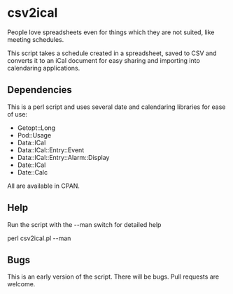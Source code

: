 csv2ical
========

People love spreadsheets even for things which they are not suited, 
like meeting schedules.

This script takes a schedule created in a spreadsheet, saved to CSV
and converts it to an iCal document for easy sharing and importing
into calendaring applications.

Dependencies
------------

This is a perl script and uses several date and calendaring libraries
for ease of use:

 - Getopt::Long
 - Pod::Usage
 - Data::ICal
 - Data::ICal::Entry::Event
 - Data::ICal::Entry::Alarm::Display
 - Date::ICal
 - Date::Calc

All are available in CPAN.

Help
----

Run the script with the --man switch for detailed help

  perl csv2ical.pl --man

Bugs
----

This is an early version of the script. There will be bugs. Pull 
requests are welcome.


